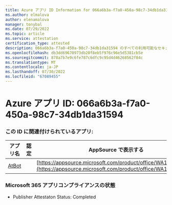 ```yaml
---
title: Azure アプリ ID Information for 066a6b3a-f7a0-450a-98c7-34db1da31594
ms.author: elmalova
author: elenamalova
manager: tonybal
ms.date: 07/29/2022
ms.topic: article
ms.service: attestation
certification_type: attested
description: 066a6b3a-f7a0-450a-98c7-34db1da31594 のすべての利用可能なセキュリティとコンプライアンス情報。
ms.openlocfilehash: db3dd69670973db20f8eb5f976c96e5d5381cb5e
ms.sourcegitcommit: 878a7b7e9c6fe787c6dfc9c95d4d46268562f84c
ms.translationtype: MT
ms.contentlocale: ja-JP
ms.lasthandoff: 07/30/2022
ms.locfileid: "67089455"
---
```

# <a name="azure-app-id-066a6b3a-f7a0-450a-98c7-34db1da31594"></a>Azure アプリ ID: 066a6b3a-f7a0-450a-98c7-34db1da31594


### <a name="apps-associated-with-this-id"></a>この ID に関連付けられているアプリ:
| **アプリ名** | **認定** | **AppSource で表示する** |
|--------------|---------------|-----------------------|
| [AtBot](../forward/WA104381219.md) |  | [https://appsource.microsoft.com/product/office/WA104381219](https://appsource.microsoft.com/product/office/WA104381219) |

### <a name="microsoft-365-app-compliance-status"></a>Microsoft 365 アプリコンプライアンスの状態
- Publisher Attestaton Status: Completed
